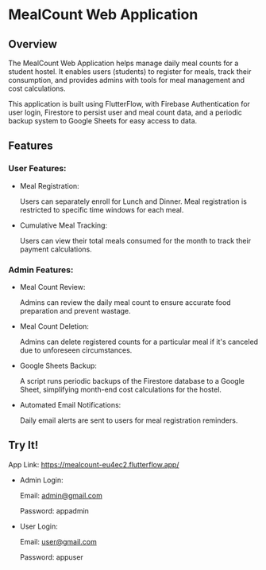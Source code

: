 # MealCount Web Application
## Overview

The MealCount Web Application helps manage daily meal counts for a student hostel. It enables users (students) to register for meals, track their consumption, and provides admins with tools for meal management and cost calculations.

This application is built using FlutterFlow, with Firebase Authentication for user login, Firestore to persist user and meal count data, and a periodic backup system to Google Sheets for easy access to data.

## Features
### User Features:
- Meal Registration:

  Users can separately enroll for Lunch and Dinner.
  Meal registration is restricted to specific time windows for each meal.
- Cumulative Meal Tracking:
  
  Users can view their total meals consumed for the month to track their payment calculations.

### Admin Features:

- Meal Count Review:
  
  Admins can review the daily meal count to ensure accurate food preparation and prevent wastage.

- Meal Count Deletion:

  Admins can delete registered counts for a particular meal if it's canceled due to unforeseen circumstances.

- Google Sheets Backup:

  A script runs periodic backups of the Firestore database to a Google Sheet, simplifying month-end cost calculations for the hostel.

- Automated Email Notifications:

  Daily email alerts are sent to users for meal registration reminders.

## Try It!

App Link: https://mealcount-eu4ec2.flutterflow.app/

  - Admin Login:

      Email: admin@gmail.com
    
      Password: appadmin

  - User Login:

      Email: user@gmail.com
    
      Password: appuser

